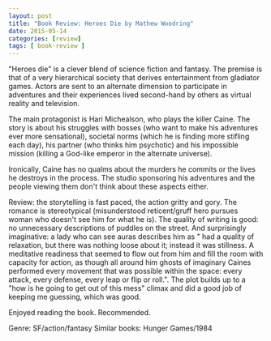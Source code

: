 ```yaml
---
layout: post
title: "Book Review: Heroes Die by Mathew Woodring"
date: 2015-05-14
categories: [review]
tags: [ book-review ]
---
```

"Heroes die" is a clever blend of science fiction and fantasy. The premise is that of a very hierarchical society that derives entertainment from gladiator games. Actors are sent to an alternate dimension to participate in adventures and their experiences lived second-hand by others as virtual reality and television.

The main protagonist is Hari Michealson, who plays the killer Caine. The story is about his struggles with bosses (who want to make his adventures ever more sensational), societal norms (which he is finding more stifling each day), his partner (who thinks him psychotic) and his impossible mission (killing a God-like emperor in the alternate universe).

Ironically, Caine has no qualms about the murders he commits or the lives he destroys in the process. The studio sponsoring his adventures and the people viewing them don't think about these aspects either.

Review: the storytelling is fast paced, the action gritty and gory. The romance is stereotypical (misunderstood reticent/gruff hero pursues woman who doesn't see him for what he is). The quality of writing is good: no unnecessary descriptions of puddles on the street. And surprisingly imaginative: a lady who can see auras describes him as " had a quality of relaxation, but there was nothing loose about it; instead it was stillness. A meditative readiness that seemed to flow out from him and fill the room with capacity for action, as though all around him ghosts of imaginary Caines performed every movement that was possible within the space: every attack, every defense, every leap or flip or roll.". The plot builds up to a "how is he going to get out of this mess" climax and did a good job of keeping me guessing, which was good.

Enjoyed reading the book. Recommended.

Genre: SF/action/fantasy
Similar books: Hunger Games/1984